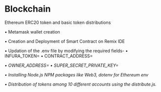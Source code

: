 # Blockchain

Ethereum ERC20 token and basic token distributions

•	Metamask wallet creation

•	Creation and Deployment of Smart Contract on Remix IDE

•	Updation of the .env file by modifying the required fields-
    •	INFURA_TOKEN=<Infura Project ID>
    •	CONTRACT_ADDRESS=<Address of the Contract that is deployed>
    •	OWNER_ADDRESS=<Account Id oof MetaMask>
    •	SUPER_SECRET_PRIVATE_KEY=<Private Key obtained from the MetaMask Account>
  
•	Installing Node.js NPM packages like Web3, dotenv for Ethereum env
  
•	Distribution of tokens among 10 different accounts using the distribute.js.
